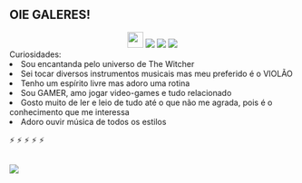 ## OIE GALERES!


 
 
<div align="center"> 
  <a href="https://steamcommunity.com/id/moonlher" target="_blank"><img src="https://logodownload.org/wp-content/uploads/2018/01/steam-logo.png" height=28 weight=100 target=_blank"></a>
   <a href="https://www.youtube.com/channel/UCv7b7jAR9vAVOknn2KNbDSg" target="_blank"><img src="https://img.shields.io/badge/YouTube-FF0000?style=for-the-badge&logo=youtube&logoColor=white" target="_blank"></a>
  <a href="https://www.instagram.com/t3ch1ntrud3r/" target="_blank"><img src="https://img.shields.io/badge/-Instagram-%23E4405F?style=for-the-badge&logo=instagram&logoColor=white" target="_blank"></a>
 	<a href="https://www.twitch.tv/moonlher" target="_blank"><img src="https://img.shields.io/badge/Twitch-9146FF?style=for-the-badge&logo=twitch&logoColor=white" target="_blank"></a> 

 
</div>
   Curiosidades:
 <li> Sou encantanda pelo universo de The Witcher </li>
 <li> Sei tocar diversos instrumentos musicais mas meu preferido é o VIOLÃO </li>
 <li> Tenho um espírito livre mas adoro uma rotina </li>
 <li> Sou GAMER, amo jogar video-games e tudo relacionado </li>
 <li> Gosto muito de ler e leio de tudo até o que não me agrada, pois é o conhecimento que me interessa </li>
 <li> Adoro ouvir música de todos os estilos </li>

 
⚡
⚡
⚡
⚡
⚡
 

    
 ##
 ##
 ##
 ##
 ##
 ## 

 
<IMG SRC="https://i.pinimg.com/originals/65/f3/42/65f342137b9a315311b97b1ee2df979c.gif" >





